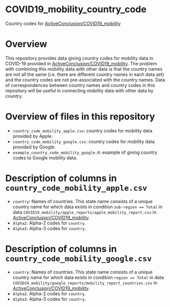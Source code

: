 # COVID19_mobility_country_code
Country codes for [ActiveConclusion/COVID19_mobility](https://github.com/ActiveConclusion/COVID19_mobility)


# Overview
This repository provides data giving country codes for mobility data in COVID-19 provided in [ActiveConclusion/COVID19_mobility](https://github.com/ActiveConclusion/COVID19_mobility). The problem with combining this mobility data with other data is that the country names are not all the same (i.e. there are different country names in each data set) and the country codes are not pre-associated with the country names. Data of correspondences between country names and country codes in this repository will be useful in connecting mobility data with other data by country.


# Overview of files in this repository
* `country_code_mobility_apple.csv`: country codes for mobility data provided by Apple.
* `country_code_mobility_google.csv`: country codes for mobility data provided by Google.
* `example_country_code_mobility_google.R`: example of giving country codes to Google mobility data.


# Description of columns in `country_code_mobility_apple.csv`
* `country`: Names of countries. This state name consists of a unique country name for which data exists in condition `sub-region == Total` in data `COVID19_mobility/apple_reports/apple_mobility_report.csv` in [ActiveConclusion/COVID19_mobility](https://github.com/ActiveConclusion/COVID19_mobility).
* `Alpha2`: Alpha-2 codes for `country`.
* `Alpha3`: Alpha-3 codes for `country`.


# Description of columns in `country_code_mobility_google.csv`
* `country`: Names of countries. This state name consists of a unique country name for which data exists in condition `region == Total` in data `COVID19_mobility/google_reports/mobility_report_countries.csv` in [ActiveConclusion/COVID19_mobility](https://github.com/ActiveConclusion/COVID19_mobility).
* `Alpha2`: Alpha-2 codes for `country`.
* `Alpha3`: Alpha-3 codes for `country`.